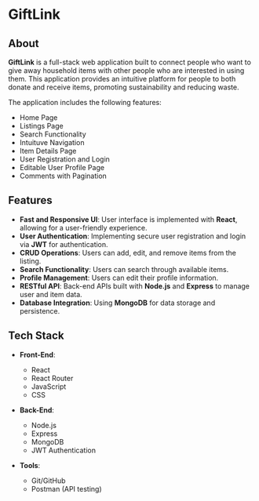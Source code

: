 # GiftLink

## About

**GiftLink** is a full-stack web application built to connect people who want to give away household items with other people who are interested in using them. This application provides an intuitive platform for people to both donate and receive items, promoting sustainability and reducing waste.

The application includes the following features:
- Home Page
- Listings Page
- Search Functionality
- Intuituve Navigation
- Item Details Page
- User Registration and Login
- Editable User Profile Page
- Comments with Pagination

## Features

- **Fast and Responsive UI**: User interface is implemented with **React**, allowing for a user-friendly experience.
- **User Authentication**: Implementing secure user registration and login via **JWT** for authentication.
- **CRUD Operations**: Users can add, edit, and remove items from the listing.
- **Search Functionality**: Users can search through available items.
- **Profile Management**: Users can edit their profile information.
- **RESTful API**: Back-end APIs built with **Node.js** and **Express** to manage user and item data.
- **Database Integration**: Using **MongoDB** for data storage and persistence.

## Tech Stack

- **Front-End**:
  - React
  - React Router
  - JavaScript
  - CSS

- **Back-End**:
  - Node.js
  - Express
  - MongoDB
  - JWT Authentication

- **Tools**:
  - Git/GitHub
  - Postman (API testing)
